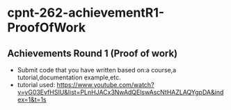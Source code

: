 # cpnt-262-achievementR1-ProofOfWork
## Achievements Round 1 (Proof of work)
- Submit code that you have written based on:a course,a tutorial,documentation example,etc.
- tutorial used: https://www.youtube.com/watch?v=yG03EvfHSIU&list=PLnHJACx3NwAdQElswAscNtHAZLAQYgpDA&index=1&t=1s
